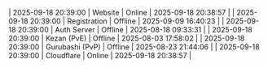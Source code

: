 | 2025-09-18 20:39:00 | Website | Online | 2025-09-18 20:38:57 |
| 2025-09-18 20:39:00 | Registration | Offline | 2025-09-09 16:40:23 |
| 2025-09-18 20:39:00 | Auth Server | Offline | 2025-08-18 09:33:31 |
| 2025-09-18 20:39:00 | Kezan (PvE) | Offline | 2025-08-03 17:58:02 |
| 2025-09-18 20:39:00 | Gurubashi (PvP) | Offline | 2025-08-23 21:44:06 |
| 2025-09-18 20:39:00 | Cloudflare | Online | 2025-09-18 20:38:57 |
